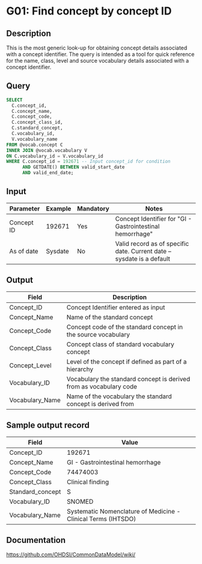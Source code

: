 <!---
Group:general
Name:G01 Find concept by concept ID
Author:Patrick Ryan
CDM Version: 5.0
-->

# G01: Find concept by concept ID

## Description
This is the most generic look-up for obtaining concept details associated with a concept identifier. The query is intended as a tool for quick reference for the name, class, level and source vocabulary details associated with a concept identifier.

## Query
```sql
SELECT 
  C.concept_id, 
  C.concept_name, 
  C.concept_code, 
  C.concept_class_id, 
  C.standard_concept, 
  C.vocabulary_id, 
  V.vocabulary_name
FROM @vocab.concept C
INNER JOIN @vocab.vocabulary V
ON C.vocabulary_id = V.vocabulary_id
WHERE C.concept_id = 192671 -- Input concept_id for condition
      AND GETDATE() BETWEEN valid_start_date
      AND valid_end_date;
```

## Input

|  Parameter |  Example |  Mandatory |  Notes |
| --- | --- | --- | --- |
|  Concept ID |  192671 |  Yes | Concept Identifier for "GI - Gastrointestinal hemorrhage" |
|  As of date |  Sysdate |  No | Valid record as of specific date. Current date – sysdate is a default |

## Output

|  Field |  Description |
| --- | --- |
|  Concept_ID |  Concept Identifier entered as input |
|  Concept_Name |  Name of the standard concept |
|  Concept_Code |  Concept code of the standard concept in the source vocabulary |
|  Concept_Class |  Concept class of standard vocabulary concept |
|  Concept_Level |  Level of the concept if defined as part of a hierarchy |
|  Vocabulary_ID |  Vocabulary the standard concept is derived from as vocabulary code |
|  Vocabulary_Name |  Name of the vocabulary the standard concept is derived from |

## Sample output record

|  Field |  Value |
| --- | --- |
|  Concept_ID |  192671 |
|  Concept_Name |  GI - Gastrointestinal hemorrhage |
|  Concept_Code |  74474003 |
|  Concept_Class |  Clinical finding |
|  Standard_concept |  S |
|  Vocabulary_ID |  SNOMED |
|  Vocabulary_Name |  Systematic Nomenclature of Medicine - Clinical Terms (IHTSDO) |

## Documentation
https://github.com/OHDSI/CommonDataModel/wiki/
